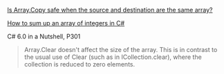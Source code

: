 [Is Array.Copy safe when the source and destination are the same array?](https://stackoverflow.com/questions/11149668/is-array-copy-safe-when-the-source-and-destination-are-the-same-array)

[How to sum up an array of integers in C#](https://stackoverflow.com/questions/2419343/how-to-sum-up-an-array-of-integers-in-c-sharp)

C# 6.0 in a Nutshell, P301

> Array.Clear doesn't affect the size of the array. This is in contrast to the usual use of Clear (such as in ICollection<T>.clear), where the collection is reduced to zero elements.



